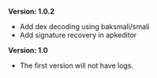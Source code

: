 **Version: 1.0.2**

+ Add dex decoding using baksmali/smali
+ Add signature recovery in apkeditor

**Version: 1.0**

- The first version will not have logs.


